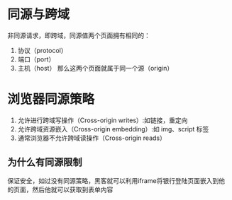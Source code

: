 # 同源与跨域
非同源请求，即跨域，同源值两个页面拥有相同的：
1. 协议（protocol）
2. 端口（port）
3. 主机（host）
那么这两个页面就属于同一个源（origin）

# 浏览器同源策略
1. 允许进行跨域写操作（Cross-origin writes）:如链接，重定向
2. 允许跨域资源嵌入（Cross-origin embedding）:如 img、script 标签
3. 通常浏览器不允许跨域读操作（Cross-origin reads）

## 为什么有同源限制
保证安全，如过没有同源策略，黑客就可以利用iframe将银行登陆页面嵌入到他的页面，然后他就可以获取到表单内容